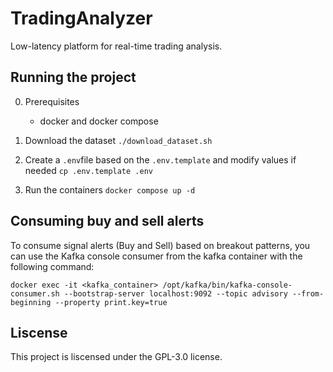 # TradingAnalyzer

Low-latency platform for real-time trading analysis.

## Running the project

0. Prerequisites

    - docker and docker compose

1. Download the dataset
   `./download_dataset.sh`

2. Create a `.env`file based on the `.env.template` and modify values if needed
   `cp .env.template .env`

3. Run the containers
   `docker compose up -d`

## Consuming buy and sell alerts

To consume signal alerts (Buy and Sell) based on breakout patterns, you can use the Kafka console consumer from the kafka container with the following command:

```
docker exec -it <kafka_container> /opt/kafka/bin/kafka-console-consumer.sh --bootstrap-server localhost:9092 --topic advisory --from-beginning --property print.key=true
```

## Liscense

This project is liscensed under the GPL-3.0 license.
